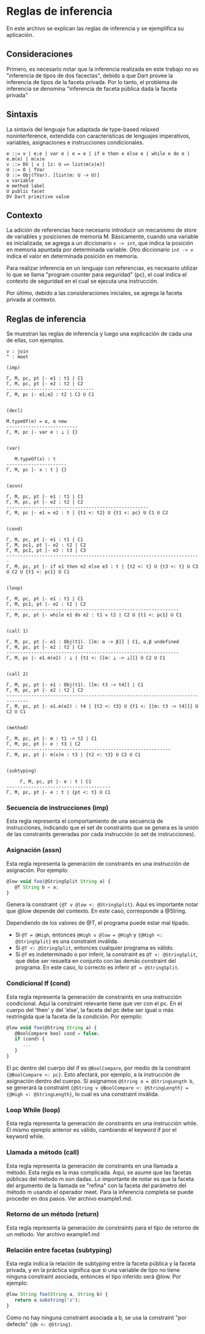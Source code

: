 # Reglas de inferencia

En este archivo se explican las reglas de inferencia y se ejemplifica su aplicación.

## Consideraciones

Primero, es necesario notar que la inferencia realizada en este trabajo no es "inferencia de tipos de dos facectas", debido a que Dart provee la inferencia de tipos de la faceta privada. Por lo tanto, el problema de inferencia se denomina "inferencia de faceta pública dada la faceta privada"

## Sintaxis

La sintaxis del lenguaje fue adaptada de type-based relaxed noninterference, extendida con características de lenguajes imperativos, variables, asignaciones e instrucciones condicionales.

```
e ::= v | e;e | var e | e = e | if e then e else e | while e do e | e.m(e) | m(x)e
v ::= DV | x | [z: U => list(m(x)e)]
U ::= O | TVar
O ::= Obj(TVar). [list(m: U -> U)]
x variable
m method label
U public facet
DV Dart primitive value
```

## Contexto

La adición de referencias hace necesario introducir un mecanismo de store de variables y posiciones de memoria M. Básicamente, cuando una variable es inicializada, se agrega a un diccionario `x -> int`, que indica la posición en memoria apuntada por determinada variable. Otro diccionario `int -> v` indica el valor en determinada posición en memoria.

Para realizar inferencia en un lenguaje con referencias, es necesario utilizar lo que se llama "program counter para seguridad" (pc), el cual indica el contexto de seguridad en el cual se ejecuta una instrucción.

Por último, debido a las consideraciones iniciales, se agrega la faceta privada al contexto.

## Reglas de inferencia

Se muestran las reglas de inferencia y luego una explicación de cada una de ellas, con ejemplos.

```
v : join
^ : meet

(imp)

Γ, M, pc, pt |- e1 : t1 | C1
Γ, M, pc, pt |- e2 : t2 | C2
--------------------------------
Γ, M, pc |- e1;e2 : t2 | C2 U C1


(decl)

M.typeOf(e) = α, α new
--------------------------
Γ, M, pc |- var e : ⊥ | {}


(var)

   M.typeOf(x) : t
----------------------
Γ, M, pc |- x : t | {}


(assn)

Γ, M, pc, pt |- e1 : t1 | C1
Γ, M, pc, pt |- e2 : t2 | C2
----------------------------------------------------
Γ, M, pc |- e1 = e2 : t | {t1 <: t2} U {t1 <: pc} U C1 U C2


(cond)

Γ, M, pc, pt |- e1 : t1 | C1  
Γ, M, pc1, pt |- e2 : t2 | C2
Γ, M, pc1, pt |- e3 : t3 | C3
-----------------------------------------------------------------------
Γ, M, pc, pt |- if e1 then e2 else e3 : t | {t2 <: t} U {t3 <: t} U C3 U C2 U {t1 <: pc1} U C1
   

(loop)

Γ, M, pc, pt |- e1 : t1 | C1
Γ, M, pc1, pt |- e2 : t2 | C2
---------------------------------------------------------------
Γ, M, pc, pt |- while e1 do e2 : t1 v t2 | C2 U {t1 <: pc1} U C1
      

(call 1)

Γ, M, pc, pt |- e1 : Obj(t1). [[m: α -> β]] | C1, α,β undefined
Γ, M, pc, pt |- e2 : t2 | C2
---------------------------------------------------------------
Γ, M, pc |- e1.m(e2) : ⊥ | {t1 <: [[m: ⊥ -> ⊥]]} U C2 U C1


(call 2)

Γ, M, pc, pt |- e1 : Obj(t1). [[m: t3 -> t4]] | C1
Γ, M, pc, pt |- e2 : t2 | C2
------------------------------------------------------------------------------
Γ, M, pc, pt |- e1.m(e2) : t4 | {t2 <: t3} U {t1 <: [[m: t3 -> t4]]} U C2 U C1


(method)

Γ, M, pc, pt |- m : t1 -> t2 | C1
Γ, M, pc, pt |- e : t3 | C2
------------------------------------------------------------
Γ, M, pc, pt |- m(x)e : t3 | {t2 <: t3} U C2 U C1

    
(subtyping)

     Γ, M, pc, pt |- e : t | C1
--------------------------------------
Γ, M, pc, pt |- e : t | {pt <: t} U C1
```

### Secuencia de instrucciones (imp)

Esta regla representa el comportamiento de una secuencia de instrucciones, indicando que el set de constraints que se genera es la unión de las constraints generadas por cada instrucción (o set de instrucciones).

### Asignación (assn)

Esta regla representa la generación de constraints en una instrucción de asignación. Por ejemplo:

```javascript
@low void foo(@StringSplit String a) {
   @T String b = a;
}
```

Genera la constraint `{@T v @low <: @StringSplit}`. Aquí es importante notar que @low depende del contexto. En este caso, corresponde a @String.

Dependiendo de los valores de @T, el programa puede estar mal tipado.

- Si `@T = @High`, entonces `@High v @low = @High` y `{@High <: @StringSplit}` es una constraint inválida.
- Si `@T <: @StringSplit`, entonces cualquier programa es válido.
- Si `@T` es indeterminado o por inferir, la constraint es `@T <: @StringSplit`, que debe ser resuelta en conjunto con las demás constraint del programa. En este caso, lo correcto es inferir `@T = @StringSplit`.

### Condicional If (cond)

Esta regla representa la generación de constraints en una instrucción condicional. Aquí la constraint relevante tiene que ver con el pc. En el cuerpo del 'then' y del 'else', la faceta del pc debe ser igual o más restringida que la faceta de la condición. Por ejemplo:

```javascript
@low void foo(@String String a) {
   @BoolCompare bool cond = false;
   if (cond) {
      ...
   }
}
```

El pc dentro del cuerpo del if es `@BoolCompare`, por medio de la constraint `{@BoolCompare <: pc}`. Esto afectará, por ejemplo, a la instrucción de asignación dentro del cuerpo. Si asignamos `@String a = @StringLength b`, se generará la constraint `{@String v @BoolCompare <: @StringLength} = {@High <: @StringLength}`, lo cual es una constraint inválida.

### Loop While (loop)

Esta regla representa la generación de constraints en una instrucción while. El mismo ejemplo anterior es válido, cambiando el keyword if por el keyword while.

### Llamada a método (call)

Esta regla representa la generación de constraints en una llamada a método. Esta regla es la mas complicada. Aquí, se asume que las facetas públicas del método m son dadas. Lo importante de notar es que la faceta del argumento de la llamada se "refina" con la faceta del parámetro del método m usando el operador meet. Para la inferencia completa se puede proceder en dos pasos. Ver archivo example1.md.

### Retorno de un método (return)

Esta regla representa la generación de constraints para el tipo de retorno de un método. Ver archivo example1.md 

### Relación entre facetas (subtyping)

Esta regla indica la relación de subtyping entre la faceta pública y la faceta privada, y en la práctica significa que si una variable de tipo no tiene ninguna constraint asociada, entonces el tipo inferido será @low. Por ejemplo:

```javascript
@low String foo(String a, String b) {
   return a.substring("a");
}
```

Como no hay ninguna constraint asociada a b, se usa la constraint "por defecto" `{@b <: @String}`.

